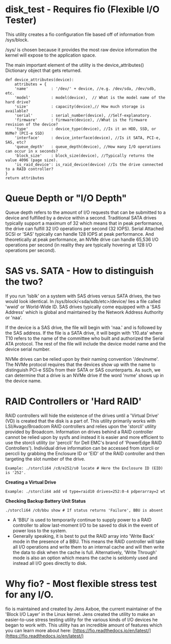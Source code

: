 # disk_test - Requires fio (Flexible I/O Tester)
This utility creates a fio configuration file based off of information from /sys/block.

/sys/ is chosen because it provides the most raw device information the kernel will expose to the application space.

The main important element of the utility is the device_attributes() Dictionary object that gets returned.

	def device_attributes(device):
	    attributes = {
        'name'          : '/dev/' + device, //e.g. /dev/sda, /dev/sdb, etc.
        'model'         : model(device),  // What is the model name of the hard drive?
        'size'          : capacity(device),// How much storage is available?
        'serial'        : serial_number(device), //Self-explanatory.
        'firmware'      : firmware(device), //What is the firmware revision of the device?
        'type'          : device_type(device), //Is it an HDD, SSD, or NVMe? (PCI-e SSD)
        'interface'     : device_interface(device), //Is it SATA, PCI-e, SAS, etc?
        'queue_depth'   : queue_depth(device), //How many I/O operations can occur in x seconds?
        'block_size'    : block_size(device), //Typically returns the value 4096 (page size).
        'is_raid_device': is_raid_device(device) //Is the drive connected to a RAID controller?
    }
    return attributes
# Queue Depth or "I/O Depth"
Queue depth refers to the amount of I/O requests that can be submitted to a device and fulfilled by a device within a second. Traditional SATA drives typically support a maximum of 32 which means that in peak performance, the drive can fulfill 32 I/O operations per second (32 IOPS). Serial Attached SCSI or 'SAS' typically can handle 128 IOPS at peak performance. And theoretically at peak performance, an NVMe drive can handle 65,536 I/O operations per second (in reality they are typically hovering at 128 I/O operations per second).
# SAS vs. SATA - How to distinguish the two?
If you run 'lsblk' on a system with SAS drives versus SATA drives, the two would look identical.
In /sys/block/<sda/sdb/etc>/device/ lies a file called 'wwid' or World-Wide ID. SAS drives typically come equipped with a 'SAS Address' which is global and maintained by the Network Address Authority or 'naa'.

If the device is a SAS drive, the file will begin with 'naa.' and is followed by the SAS address. If the file is a SATA drive, it will  begin with 't10.ata' where T10 refers to the name of the committee who built and authorized the Serial ATA protocol. The rest of the file will include the device model name and the device serial number.

NVMe drives can be relied upon by their naming convention '/dev/nvme'. The NVMe protocol requires that the devices show up with the name to distinguish PCI-e SSDs from their SATA or SAS counterparts. As such, we can determine that a drive is an NVMe drive if the word 'nvme' shows up in the device name.

# RAID Controllers or 'Hard RAID'
RAID controllers will hide the existence of the drives until a 'Virtual Drive' (VD) is created that the disk is a part of. This utility primarily works with LSI/Avago/Broadcom RAID controllers and relies upon the 'storcli' utility provided by Broadcom.
Information on drives behind a RAID controller cannot be relied upon by sysfs and instead it is easier and more efficient to use the storcli utility (or 'perccli' for  Dell EMC's brand of 'PowerEdge RAID Controllers').
Individual drive information can be accessed from storcli or perccli by grabbing the Enclosure ID or 'EID' of the RAID controller and then targeting the slot number of the drive.
    
    Example: ./storcli64 /c0/e252/s0 locate # Here the Enclosure ID (EID) is '252'.
**Creating a Virtual Drive**
		

    Example: ./storcli64 add vd type=raid10 drives=252:0-4 pdperarray=2 wt
**Checking Backup Battery Unit Status**

    ./storcli64 /c0/bbu show # If status returns 'Failure', BBU is absent

 - A 'BBU' is used to temporarily continue to supply power to a RAID controller to allow last-moment I/O to be saved to disk in the event of power loss to the system.
 - Generally speaking, it is best to put the RAID array into 'Write Back' mode in the presence of a BBU. This means the RAID controller will take all I/O operations and write them to an internal cache and will then write the data to disk when the cache is full. Alternatively, 'Write Through' mode is also an option which means the cache is seldomly used and instead all I/O goes directly to disk.
# Why fio? - Most flexible stress test for any I/O.
fio is maintained and created by Jens Axboe, the current maintainer of the 'Block I/O Layer' in the Linux kernel. Jens created the utility to make an easier-to-use stress testing utility for the various kinds of I/O devices he began to work with. This utility has an incredible amount of features which you can learn more about here: [https://fio.readthedocs.io/en/latest/](https://fio.readthedocs.io/en/latest/)

